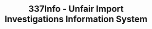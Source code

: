 ---
layout: default
bigquery: https://console.cloud.google.com/bigquery?p=patents-public-data&d=usitc_investigations&page=dataset&project=sheets-management-319211
citation: US International Trade Commission 337Info Unfair Import Investigations Information
  System
contributors: US International Trade Comission
cost: None
description: US International Trade Commission 337Info Unfair Import Investigations
  Information System contains data on investigations done under Section 337. Section
  337 declares the infringement of certain statutory intellectual property rights
  and other forms of unfair competition in import trade to be unlawful practices.
  Most Section 337 investigations involve allegations of patent or registered trademark
  infringement.
documentation: FAQ and tutorial available on the site
last_edit: 04/09/2022, 22:43:14
location: https://pubapps2.usitc.gov/337external/
maintained_by: US International Trade Comission
schema_fields:
- finalDetViolation
- finalDetNoViolation
- patentNumber
- id
- patentNumbers
- scheduledStartDateEvidHear
- investigationNo
- lastUpdated
- actualStartDateEvidHear
- investigationType
- markmanHearing
- teoIdDueDate
- teoReliefGranted
- title
- targetDate
- currentActiveALJ
- ouiiAttorney
- copyrightNumbers
- invUnfairAct
- complainant
- aljAssigned
- htsNumbers
- cafcAppeals
- issueDateOtherNonFinal
- currentStatus
- dateComplaintFiled
- dateOfPublicationFrNotice
- startDateMarkmanHearing
- respondent
- docketNo
- endDateMarkmanHearing
- finalIdOnViolationIssue
- teoIdIssueDate
- ouiiParticipation
- publication_number
- finalIdOnViolationDue
- trademarkNumbers
- internalRemand
- actualEndDateEvidHear
- teoProceedingInvolved
- gcAttorney
- investigationTermDate
- scheduledEndDateEvidHear
- dateCreated
shortname: unfair_import_investigations
tags:
- import
- legal
- trade
timeframe: 2008-2021 (prior to 2008 downloadable as a JSON file)
title: 337Info - Unfair Import Investigations Information System
uuid: 2721f5ec-e599-4890-9265-9706719fc71e
---